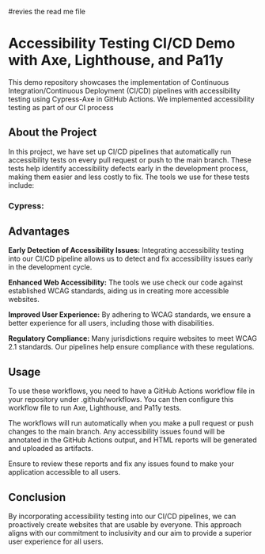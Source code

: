 #revies the read me file

# Accessibility Testing CI/CD Demo with Axe, Lighthouse, and Pa11y

This demo repository showcases the implementation of Continuous Integration/Continuous Deployment (CI/CD) pipelines with accessibility testing using Cypress-Axe in GitHub Actions. We implemented accessibility testing as part of our CI process

## About the Project

In this project, we have set up CI/CD pipelines that automatically run accessibility tests on every pull request or push to the main branch. These tests help identify accessibility defects early in the development process, making them easier and less costly to fix. The tools we use for these tests include:

### Cypress:

## Advantages


**Early Detection of Accessibility Issues:** Integrating accessibility testing into our CI/CD pipeline allows us to detect and fix accessibility issues early in the development cycle.

**Enhanced Web Accessibility:** The tools we use check our code against established WCAG standards, aiding us in creating more accessible websites.

**Improved User Experience:** By adhering to WCAG standards, we ensure a better experience for all users, including those with disabilities.

**Regulatory Compliance:** Many jurisdictions require websites to meet WCAG 2.1 standards. Our pipelines help ensure compliance with these regulations.

## Usage

To use these workflows, you need to have a GitHub Actions workflow file in your repository under .github/workflows. You can then configure this workflow file to run Axe, Lighthouse, and Pa11y tests.

The workflows will run automatically when you make a pull request or push changes to the main branch. Any accessibility issues found will be annotated in the GitHub Actions output, and HTML reports will be generated and uploaded as artifacts.

Ensure to review these reports and fix any issues found to make your application accessible to all users.

## Conclusion

By incorporating accessibility testing into our CI/CD pipelines, we can proactively create websites that are usable by everyone. This approach aligns with our commitment to inclusivity and our aim to provide a superior user experience for all users.



